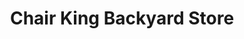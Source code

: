 ---
title: "Chair King Backyard Store"
url: /grapevine/chair-king-backyard-store/
shop: furniture
---